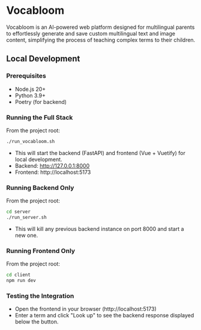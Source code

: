 # Vocabloom

Vocabloom is an AI-powered web platform designed for multilingual parents to effortlessly generate and save custom multilingual text and image content, simplifying the process of teaching complex terms to their children. 

## Local Development

### Prerequisites
- Node.js 20+
- Python 3.9+
- Poetry (for backend)

### Running the Full Stack
From the project root:
```bash
./run_vocabloom.sh
```
- This will start the backend (FastAPI) and frontend (Vue + Vuetify) for local development.
- Backend: http://127.0.0.1:8000
- Frontend: http://localhost:5173

### Running Backend Only
From the project root:
```bash
cd server
./run_server.sh
```
- This will kill any previous backend instance on port 8000 and start a new one.

### Running Frontend Only
From the project root:
```bash
cd client
npm run dev
```

### Testing the Integration
- Open the frontend in your browser (http://localhost:5173)
- Enter a term and click "Look up" to see the backend response displayed below the button.
